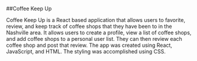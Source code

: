##Coffee Keep Up

Coffee Keep Up is a React based application that allows users to favorite, review, and keep track of coffee shops that they have been to in the Nashville area. It allows users to create a profile, view a list of coffee shops, and add coffee shops to a personal user list. They can then review each coffee shop and post that review. The app was created using React, JavaScript, and HTML. The styling was accomplished using CSS.
